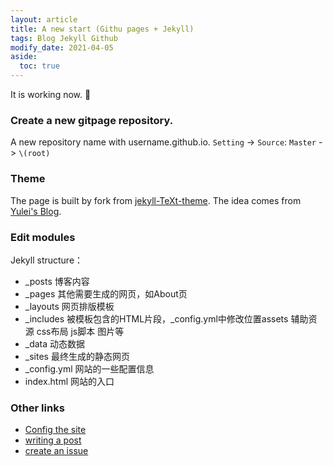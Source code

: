 ```yaml
---
layout: article
title: A new start (Githu pages + Jekyll)
tags: Blog Jekyll Github
modify_date: 2021-04-05
aside:
  toc: true
---
```


It is working now.  :ghost: 

<!--more-->
### Create a new gitpage repository.
A new repository name with username.github.io. `Setting` -> `Source`: `Master` -> `\(root)`

### Theme
The page is built by fork from [jekyll-TeXt-theme](https://github.com/kitian616/jekyll-TeXt-theme). The idea comes from [Yulei's Blog](https://yuleii.github.io/2020/06/09/build-blog-with-github-pages-and-jekyll.html).

### Edit modules
Jekyll structure：
- _posts 博客内容
- _pages 其他需要生成的网页，如About页
- _layouts 网页排版模板
- _includes 被模板包含的HTML片段，_config.yml中修改位置assets 辅助资源 css布局 js脚本 图片等
- _data 动态数据
- _sites 最终生成的静态网页
- _config.yml 网站的一些配置信息
- index.html 网站的入口

### Other links
- [Config the site](https://tianqi.name/jekyll-TeXt-theme/docs/en/configuration) 
- [writing a post](https://tianqi.name/jekyll-TeXt-theme/docs/en/writing-posts)  
- [create an issue](https://github.com/kitian616/jekyll-TeXt-theme/issues) 




